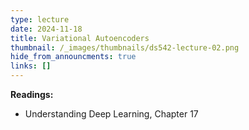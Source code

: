 ```yaml
---
type: lecture
date: 2024-11-18
title: Variational Autoencoders
thumbnail: /_images/thumbnails/ds542-lecture-02.png
hide_from_announcments: true
links: []
---
```

**Readings:**
- Understanding Deep Learning, Chapter 17
